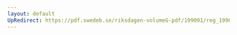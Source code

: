 ```yaml
---
layout: default
UpRedirect: https://pdf.swedeb.se/riksdagen-volumeG-pdf/199091/reg_199091/reg_199091_0389.pdf
---
```

